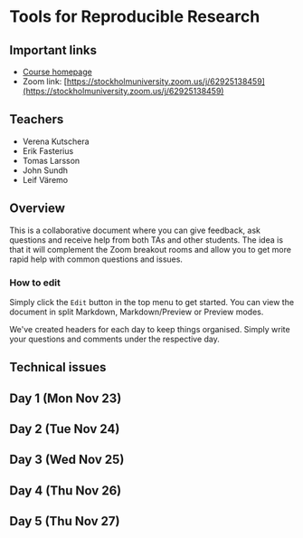 # Tools for Reproducible Research

## Important links

- [Course homepage](https://nbis-reproducible-research.readthedocs.io/en/latest/)
- Zoom link: [https://stockholmuniversity.zoom.us/j/62925138459](https://stockholmuniversity.zoom.us/j/62925138459)

## Teachers

- Verena Kutschera
- Erik Fasterius
- Tomas Larsson
- John Sundh
- Leif Väremo

## Overview
This is a collaborative document where you can give feedback, ask questions and receive help from both TAs and other students. The idea is that it will complement the Zoom breakout rooms and allow you to get more rapid help with common questions and issues.

### How to edit
Simply click the `Edit` button in the top menu to get started. You can view the document in split Markdown, Markdown/Preview or Preview modes.

We've created headers for each day to keep things organised. Simply write your questions and comments under the respective day.

## Technical issues

## Day 1 (Mon Nov 23)

## Day 2 (Tue Nov 24)

## Day 3 (Wed Nov 25)

## Day 4 (Thu Nov 26)

## Day 5 (Thu Nov 27)


